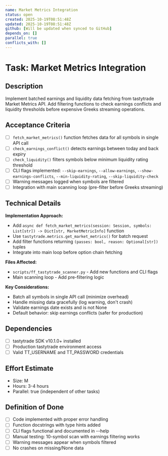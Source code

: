 ```yaml
---
name: Market Metrics Integration
status: open
created: 2025-10-19T08:51:48Z
updated: 2025-10-19T08:51:48Z
github: [Will be updated when synced to GitHub]
depends_on: []
parallel: true
conflicts_with: []
---
```


# Task: Market Metrics Integration

## Description
Implement batched earnings and liquidity data fetching from tastytrade Market Metrics API. Add filtering functions to check earnings conflicts and liquidity thresholds before expensive Greeks streaming operations.

## Acceptance Criteria
- [ ] `fetch_market_metrics()` function fetches data for all symbols in single API call
- [ ] `check_earnings_conflict()` detects earnings between today and back expiry
- [ ] `check_liquidity()` filters symbols below minimum liquidity rating threshold
- [ ] CLI flags implemented: `--skip-earnings`, `--allow-earnings`, `--show-earnings-conflicts`, `--min-liquidity-rating`, `--skip-liquidity-check`
- [ ] Warning messages logged when symbols are filtered
- [ ] Integration with main scanning loop (pre-filter before Greeks streaming)

## Technical Details

**Implementation Approach:**
- Add `async def fetch_market_metrics(session: Session, symbols: List[str]) -> Dict[str, MarketMetricInfo]` function
- Use `tastytrade.metrics.get_market_metrics()` for batch request
- Add filter functions returning `(passes: bool, reason: Optional[str])` tuples
- Integrate into main loop before option chain fetching

**Files Affected:**
- `scripts/ff_tastytrade_scanner.py` - Add new functions and CLI flags
- Main scanning loop - Add pre-filtering logic

**Key Considerations:**
- Batch all symbols in single API call (minimize overhead)
- Handle missing data gracefully (log warning, don't crash)
- Validate earnings date exists and is not None
- Default behavior: skip earnings conflicts (safer for production)

## Dependencies
- [ ] tastytrade SDK v10.1.0+ installed
- [ ] Production tastytrade environment access
- [ ] Valid TT_USERNAME and TT_PASSWORD credentials

## Effort Estimate
- Size: M
- Hours: 3-4 hours
- Parallel: true (independent of other tasks)

## Definition of Done
- [ ] Code implemented with proper error handling
- [ ] Function docstrings with type hints added
- [ ] CLI flags functional and documented in --help
- [ ] Manual testing: 10-symbol scan with earnings filtering works
- [ ] Warning messages appear when symbols filtered
- [ ] No crashes on missing/None data

